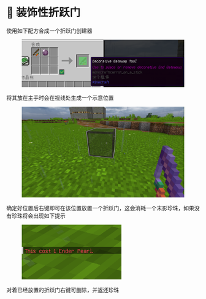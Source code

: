 # 🛟 装饰性折跃门

使用如下配方合成一个折跃门创建器

<figure><img src="../.gitbook/assets/image (10).png" alt=""><figcaption></figcaption></figure>

将其放在主手时会在视线处生成一个示意位置

<figure><img src="../.gitbook/assets/image (11).png" alt=""><figcaption></figcaption></figure>

确定好位置后右键即可在该位置放置一个折跃门，这会消耗一个末影珍珠，如果没有珍珠将会出现如下提示

<figure><img src="../.gitbook/assets/image (12).png" alt=""><figcaption></figcaption></figure>

对着已经放置的折跃门右键可删除，并返还珍珠
